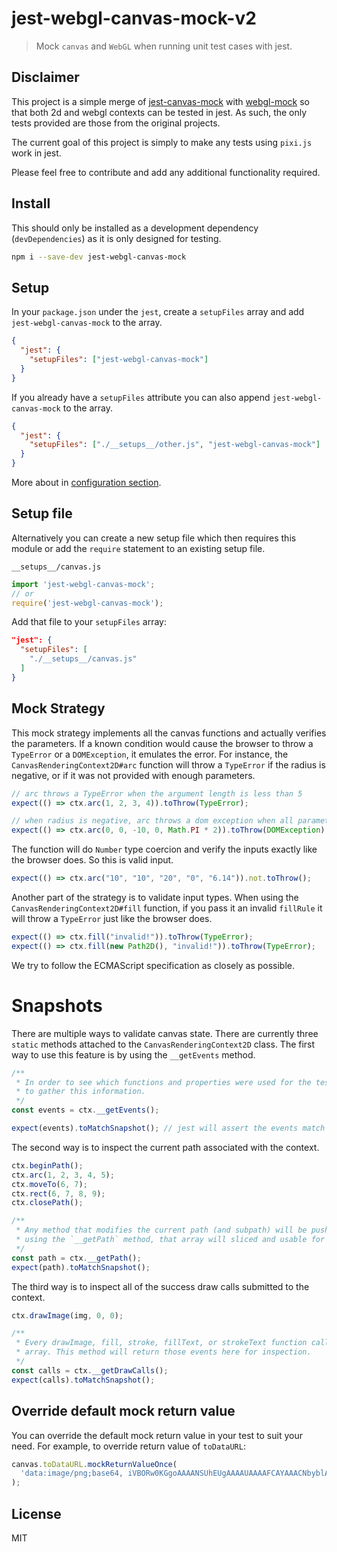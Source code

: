 # jest-webgl-canvas-mock-v2

> Mock `canvas` and `WebGL` when running unit test cases with jest.

## Disclaimer

This project is a simple merge of [jest-canvas-mock](https://github.com/hustcc/jest-canvas-mock) with [webgl-mock](https://github.com/kbirk/webgl-mock) so that both 2d and webgl contexts can be tested in jest. As such, the only tests provided are those from the original projects. 

The current goal of this project is simply to make any tests using `pixi.js` work in jest.

Please feel free to contribute and add any additional functionality required.

## Install

This should only be installed as a development dependency (`devDependencies`) as it is only designed for testing.

```bash
npm i --save-dev jest-webgl-canvas-mock
```


## Setup

In your `package.json` under the `jest`, create a `setupFiles` array and add `jest-webgl-canvas-mock` to the array.

```json
{
  "jest": {
    "setupFiles": ["jest-webgl-canvas-mock"]
  }
}
```

If you already have a `setupFiles` attribute you can also append `jest-webgl-canvas-mock` to the array.

```json
{
  "jest": {
    "setupFiles": ["./__setups__/other.js", "jest-webgl-canvas-mock"]
  }
}
```

More about in [configuration section](https://facebook.github.io/jest/docs/en/configuration.html#content).


## Setup file

Alternatively you can create a new setup file which then requires this module or
add the `require` statement to an existing setup file.

`__setups__/canvas.js`

```js
import 'jest-webgl-canvas-mock';
// or
require('jest-webgl-canvas-mock');
```

Add that file to your `setupFiles` array:

```json
"jest": {
  "setupFiles": [
    "./__setups__/canvas.js"
  ]
}
```

## Mock Strategy

This mock strategy implements all the canvas functions and actually verifies the parameters. If a
known condition would cause the browser to throw a `TypeError` or a `DOMException`, it emulates the
error. For instance, the `CanvasRenderingContext2D#arc` function will throw a `TypeError` if the
radius is negative, or if it was not provided with enough parameters.

```ts
// arc throws a TypeError when the argument length is less than 5
expect(() => ctx.arc(1, 2, 3, 4)).toThrow(TypeError);

// when radius is negative, arc throws a dom exception when all parameters are finite
expect(() => ctx.arc(0, 0, -10, 0, Math.PI * 2)).toThrow(DOMException);
```

The function will do `Number` type coercion and verify the inputs exactly like the browser does. So
this is valid input.

```ts
expect(() => ctx.arc("10", "10", "20", "0", "6.14")).not.toThrow();
```

Another part of the strategy is to validate input types. When using the
`CanvasRenderingContext2D#fill` function, if you pass it an invalid `fillRule` it will throw a
`TypeError` just like the browser does.

```ts
expect(() => ctx.fill("invalid!")).toThrow(TypeError);
expect(() => ctx.fill(new Path2D(), "invalid!")).toThrow(TypeError);
```

We try to follow the ECMAScript specification as closely as possible.

# Snapshots

There are multiple ways to validate canvas state. There are currently three `static` methods attached
to the `CanvasRenderingContext2D` class. The first way to use this feature is by using the `__getEvents`
method.

```ts
/**
 * In order to see which functions and properties were used for the test, you can use `__getEvents`
 * to gather this information.
 */
const events = ctx.__getEvents();

expect(events).toMatchSnapshot(); // jest will assert the events match the snapshot
```

The second way is to inspect the current path associated with the context.

```ts
ctx.beginPath();
ctx.arc(1, 2, 3, 4, 5);
ctx.moveTo(6, 7);
ctx.rect(6, 7, 8, 9);
ctx.closePath();

/**
 * Any method that modifies the current path (and subpath) will be pushed to an event array. When
 * using the `__getPath` method, that array will sliced and usable for snapshots.
 */
const path = ctx.__getPath();
expect(path).toMatchSnapshot();
```

The third way is to inspect all of the success draw calls submitted to the context.

```ts
ctx.drawImage(img, 0, 0);

/**
 * Every drawImage, fill, stroke, fillText, or strokeText function call will be logged in an event
 * array. This method will return those events here for inspection.
 */
const calls = ctx.__getDrawCalls();
expect(calls).toMatchSnapshot();
```

## Override default mock return value

You can override the default mock return value in your test to suit your need. For example, to override return value of `toDataURL`:

```ts
canvas.toDataURL.mockReturnValueOnce(
  'data:image/png;base64, iVBORw0KGgoAAAANSUhEUgAAAAUAAAAFCAYAAACNbyblAAAAHElEQVQI12P4//8/w38GIAXDIBKE0DHxgljNBAAO9TXL0Y4OHwAAAABJRU5ErkJggg=='
);
```

## License

MIT
